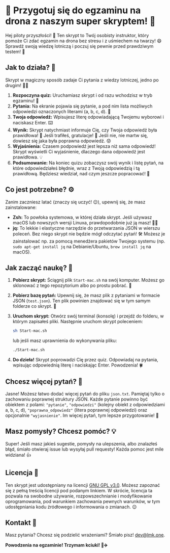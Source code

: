 # 🚁 Przygotuj się do egzaminu na drona z naszym super skryptem! 🚀

Hej piloty przyszłości! 👋 Ten skrypt to Twój osobisty instruktor, który pomoże Ci zdać egzamin na drona bez stresu i z uśmiechem na twarzy! 😄 Sprawdź swoją wiedzę lotniczą i poczuj się pewnie przed prawdziwym testem! 💯

## Jak to działa? 🤔

Skrypt w magiczny sposób zadaje Ci pytania z wiedzy lotniczej, jedno po drugim! 🧙‍♂️

1.  **Rozpoczyna quiz:** Uruchamiasz skrypt i od razu wchodzisz w tryb egzaminu! 🚦
2.  **Pytania:** Na ekranie pojawia się pytanie, a pod nim lista możliwych odpowiedzi oznaczonych literami (a, b, c, d). 🧐
3.  **Twoja odpowiedź:** Wpisujesz literę odpowiadającą Twojemu wyborowi i naciskasz Enter. ⌨️
4.  **Wynik:** Skrypt natychmiast informuje Cię, czy Twoja odpowiedź była prawidłowa! 🎉 Jeśli trafiłeś, gratulacje! 🛬 Jeśli nie, nie martw się, dowiesz się jaka była poprawna odpowiedź. 😟
5.  **Wyjaśnienia:** Czasem podpowiedź jest lepsza niż sama odpowiedź! Skrypt wyświetli Ci wyjaśnienie, dlaczego dana odpowiedź jest prawidłowa. 💡
6.  **Podsumowanie:** Na koniec quizu zobaczysz swój wynik i listę pytań, na które odpowiedziałeś błędnie, wraz z Twoją odpowiedzią i tą prawidłową. Będziesz wiedział, nad czym jeszcze popracować! 💪

## Co jest potrzebne? ⚙️

Zanim zaczniesz latać (znaczy się uczyć! 😉), upewnij się, że masz zainstalowane:

* **Zsh:** To powłoka systemowa, w której działa skrypt. Jeśli używasz macOS lub nowszych wersji Linuxa, prawdopodobnie już ją masz! 🍎🐧
* **jq:** To lekkie i elastyczne narzędzie do przetwarzania JSON w wierszu poleceń. Bez niego skrypt nie będzie mógł odczytać pytań! 🛠️ Możesz je zainstalować np. za pomocą menedżera pakietów Twojego systemu (np. `sudo apt-get install jq` na Debianie/Ubuntu, `brew install jq` na macOS).

## Jak zacząć naukę? 🚀

1.  **Pobierz skrypt:** Ściągnij plik `Start-mac.sh` na swój komputer. Możesz go sklonować z tego repozytorium albo po prostu pobrać. 💾
2.  **Pobierz bazę pytań:** Upewnij się, że masz plik z pytaniami w formacie JSON (`test.json`). Ten plik powinien znajdować się w tym samym folderze co skrypt. 📂
3.  **Uruchom skrypt:** Otwórz swój terminal (konsolę) i przejdź do folderu, w którym zapisałeś pliki. Następnie uruchom skrypt poleceniem:

    ```bash
    sh Start-mac.sh
    ```

    lub jeśli masz uprawnienia do wykonywania pliku:

    ```bash
    ./Start-mac.sh
    ```

4.  **Do dzieła!** Skrypt poprowadzi Cię przez quiz. Odpowiadaj na pytania, wpisując odpowiednią literę i naciskając Enter. Powodzenia! 🍀

## Chcesz więcej pytań? 🤔

Jasne! Możesz łatwo dodać więcej pytań do pliku `json.txt`. Pamiętaj tylko o zachowaniu poprawnej struktury JSON. Każde pytanie powinno być obiektem z polami: `"pytanie"`, `"odpowiedzi"` (kolejny obiekt z odpowiedziami a, b, c, d), `"poprawna_odpowiedz"` (litera poprawnej odpowiedzi) oraz opcjonalnie `"wyjasnienie"`. Im więcej pytań, tym lepsze przygotowanie! 🧠

## Masz pomysły? Chcesz pomóc? 💡

Super! Jeśli masz jakieś sugestie, pomysły na ulepszenia, albo znalazłeś błąd, śmiało otwieraj issue lub wysyłaj pull requesty! Każda pomoc jest mile widziana! 👍

## Licencja 📜

Ten skrypt jest udostępniany na licencji [GNU GPL v3.0](https://www.gnu.org/licenses/gpl-3.0.en.html). Możesz zapoznać się z pełną treścią licencji pod podanym linkiem. W skrócie, licencja ta pozwala na swobodne używanie, rozpowszechnianie i modyfikowanie oprogramowania, pod warunkiem zachowania pewnych warunków, w tym udostępniania kodu źródłowego i informowania o zmianach. 😉

## Kontakt 📧

Masz pytania? Chcesz się podzielić wrażeniami? Śmiało pisz! dev@lmk.one.

**Powodzenia na egzaminie! Trzymam kciuki! 🤞✈️**
